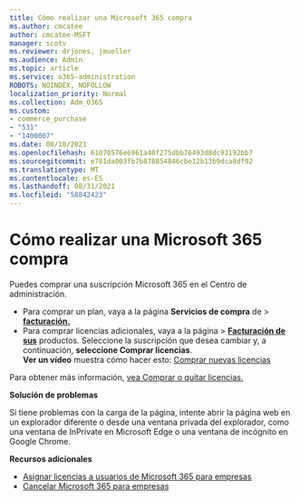 ```yaml
---
title: Cómo realizar una Microsoft 365 compra
ms.author: cmcatee
author: cmcatee-MSFT
manager: scotv
ms.reviewer: drjones, jmueller
ms.audience: Admin
ms.topic: article
ms.service: o365-administration
ROBOTS: NOINDEX, NOFOLLOW
localization_priority: Normal
ms.collection: Adm_O365
ms.custom:
- commerce_purchase
- "531"
- "1400007"
ms.date: 08/10/2021
ms.openlocfilehash: 61070576e6961a40f275dbb76493d8dc93192bb7
ms.sourcegitcommit: e781da003fb7b878854846cbe12b13b9dca8df92
ms.translationtype: MT
ms.contentlocale: es-ES
ms.lasthandoff: 08/31/2021
ms.locfileid: "58842423"
---
```

# <a name="how-to-make-a-microsoft-365-purchase"></a>Cómo realizar una Microsoft 365 compra

Puedes comprar una suscripción Microsoft 365 en el Centro de administración.
  
- Para comprar un plan, vaya a la página **Servicios de compra** de \> **[facturación.](https://go.microsoft.com/fwlink/p/?linkid=868433)**
- Para comprar licencias adicionales,  vaya a la página \> **[Facturación de sus](https://go.microsoft.com/fwlink/p/?linkid=842054)** productos. Seleccione la suscripción que desea cambiar y, a continuación, **seleccione Comprar licencias**.\
**Ver un vídeo** muestra cómo hacer esto: [Comprar nuevas licencias](https://go.microsoft.com/fwlink/p/?linkid=2154857)
  
Para obtener más información, [vea Comprar o quitar licencias.](https://docs.microsoft.com/microsoft-365/commerce/licenses/buy-licenses)

**Solución de problemas**

Si tiene problemas con la carga de la página, intente abrir la página web en un explorador diferente o desde una ventana privada del explorador, como una ventana de InPrivate en Microsoft Edge o una ventana de incógnito en Google Chrome.

**Recursos adicionales**
  
- [Asignar licencias a usuarios de Microsoft 365 para empresas](https://docs.microsoft.com/microsoft-365/admin/add-users/add-users)
- [Cancelar Microsoft 365 para empresas](https://docs.microsoft.com/microsoft-365/commerce/subscriptions/cancel-your-subscription)